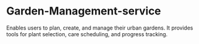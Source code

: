 # Garden-Management-service
Enables users to plan, create, and manage their urban gardens. It provides tools for plant selection, care scheduling, and progress tracking.
